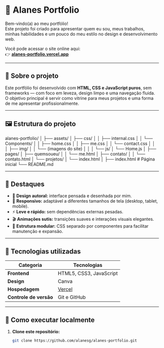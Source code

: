 # 🌊 Alanes Portfolio

Bem-vindo(a) ao meu portfólio!  
Este projeto foi criado para apresentar quem eu sou, meus trabalhos, minhas habilidades e um pouco do meu estilo no design e desenvolvimento web.  

Você pode acessar o site online aqui:  
👉 **[alanes-portfolio.vercel.app](https://alanes-portfolio.vercel.app)**  

---

## 🧭 Sobre o projeto

Este portfólio foi desenvolvido com **HTML, CSS e JavaScript puros**, sem frameworks — com foco em leveza, design limpo e uma navegação fluida.  
O objetivo principal é servir como vitrine para meus projetos e uma forma de me apresentar profissionalmente.

---

## 🖼️ Estrutura do projeto

alanes-portfolio/
│
├── assets/
│ ├── css/
│ │ ├── internal.css
│ │ └── Components/
│ │ ├── home.css
│ │ ├── me.css
│ │ └── contact.css
│ │
│ ├── img/
│ │ └── (imagens do site)
│ │
│ └── js/
│ └── Home.js
│
├── pages/
│ ├── quemsoueu/
│ │ └── me.html
│ ├── contato/
│ │ └── contato.html
│ └── projetos/
│ └── index.html
│
├── index.html # Página inicial
└── README.md



---

## 🎨 Destaques

- 💎 **Design autoral:** interface pensada e desenhada por mim.
- 📱 **Responsivo:** adaptável a diferentes tamanhos de tela (desktop, tablet, mobile).
- ⚡ **Leve e rápido:** sem dependências externas pesadas.
- 🎬 **Animações sutis:** transições suaves e interações visuais elegantes.
- 🧩 **Estrutura modular:** CSS separado por componentes para facilitar manutenção e expansão.

---

## 🧰 Tecnologias utilizadas

| Categoria | Tecnologias |
|------------|-------------|
| **Frontend** | HTML5, CSS3, JavaScript |
| **Design** | Canva |
| **Hospedagem** | [Vercel](https://vercel.com) |
| **Controle de versão** | Git e GitHub |

---

## 🚀 Como executar localmente

1. **Clone este repositório:**
   ```bash
   git clone https://github.com/alanesg/alanes-portfolio.git

